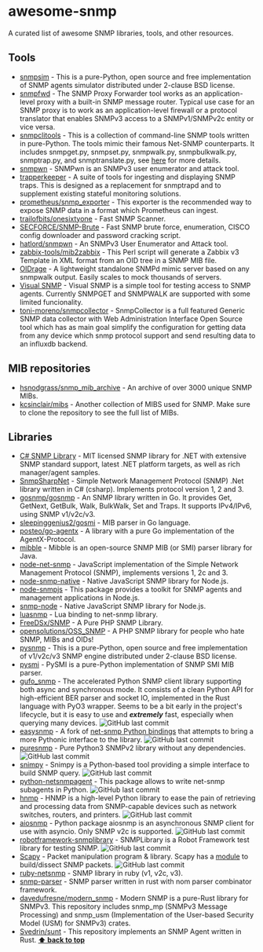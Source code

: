 # awesome-snmp

A curated list of awesome SNMP libraries, tools, and other resources.

## Tools

- [snmpsim](https://github.com/etingof/snmpsim) - This is a pure-Python, open source and free implementation of SNMP agents simulator distributed under 2-clause BSD license.
- [snmpfwd](https://github.com/etingof/snmpfwd) - The SNMP Proxy Forwarder tool works as an application-level proxy with a built-in SNMP message router. Typical use case for an SNMP proxy is to work as an application-level firewall or a protocol translator that enables SNMPv3 access to a SNMPv1/SNMPv2c entity or vice versa.
- [snmpclitools](https://github.com/etingof/snmpclitools) - This is a collection of command-line SNMP tools written in pure-Python. The tools mimic their famous Net-SNMP counterparts. It includes snmpget.py, snmpset.py, snmpwalk.py, snmpbulkwalk.py, snmptrap.py, and snmptranslate.py, see [here](https://snmplabs.thola.io/snmpclitools/) for more details.
- [snmpwn](https://github.com/hatlord/snmpwn) - SNMPwn is an SNMPv3 user enumerator and attack tool.
- [trapperkeeper](https://github.com/dropbox/trapperkeeper) - A suite of tools for ingesting and displaying SNMP traps. This is designed as a replacement for snmptrapd and to supplement existing stateful monitoring solutions.
- [prometheus/snmp_exporter](https://github.com/prometheus/snmp_exporter) - This exporter is the recommended way to expose SNMP data in a format which Prometheus can ingest.
- [trailofbits/onesixtyone](https://github.com/trailofbits/onesixtyone) - Fast SNMP Scanner.
- [SECFORCE/SNMP-Brute](https://github.com/SECFORCE/SNMP-Brute) - Fast SNMP brute force, enumeration, CISCO config downloader and password cracking script.
- [hatlord/snmpwn](https://github.com/hatlord/snmpwn) - An SNMPv3 User Enumerator and Attack tool.
- [zabbix-tools/mib2zabbix](https://github.com/zabbix-tools/mib2zabbix) - This Perl script will generate a Zabbix v3 Template in XML format from an OID tree in a SNMP MIB file.
- [OIDrage](https://github.com/patrickscottbest/OIDrage) - A lightweight standalone SNMPd mimic server based on any snmpwalk output. Easily scales to mock thousands of servers.
- [Visual SNMP](https://github.com/sisraell/VisualSNMP) - Visual SNMP is a simple tool for testing access to SNMP agents. Currently SNMPGET and SNMPWALK are supported with some limited funcionality.
- [toni-moreno/snmpcollector](https://github.com/toni-moreno/snmpcollector) - SnmpCollector is a full featured Generic SNMP data collector with Web Administration Interface Open Source tool which has as main goal simplify the configuration for getting data from any device which snmp protocol support and send resulting data to an influxdb backend.

## MIB repositories

- [hsnodgrass/snmp_mib_archive](https://github.com/hsnodgrass/snmp_mib_archive) - An archive of over 3000 unique SNMP MIBs.
- [kcsinclair/mibs](https://github.com/kcsinclair/mibs) - Another collection of MIBS used for SNMP. Make sure to clone the repository to see the full list of MIBs.

## Libraries

- [C# SNMP Library](https://github.com/lextudio/sharpsnmplib) - MIT licensed SNMP library for .NET with extensive SNMP standard support, latest .NET platform targets, as well as rich manager/agent samples.
- [SnmpSharpNet](https://github.com/rqx110/SnmpSharpNet) - Simple Network Management Protocol (SNMP) .Net library written in C# (csharp). Implements protocol version 1, 2 and 3.
- [gosnmp/gosnmp](https://github.com/gosnmp/gosnmp) - An SNMP library written in Go. It provides Get, GetNext, GetBulk, Walk, BulkWalk, Set and Traps. It supports IPv4/IPv6, using SNMP v1/v2c/v3.
- [sleepinggenius2/gosmi](https://github.com/sleepinggenius2/gosmi) - MIB parser in Go language.
- [posteo/go-agentx](https://github.com/posteo/go-agentx) - A library with a pure Go implementation of the AgentX-Protocol.
- [mibble](https://github.com/cederberg/mibble) - Mibble is an open-source SNMP MIB (or SMI) parser library for Java.
- [node-net-snmp](https://github.com/markabrahams/node-net-snmp) - JavaScript implementation of the Simple Network Management Protocol (SNMP), implements versions 1, 2c and 3.
- [node-snmp-native](https://github.com/calmh/node-snmp-native) - Native JavaScript SNMP library for Node.js.
- [node-snmpjs](https://github.com/joyent/node-snmpjs) - This package provides a toolkit for SNMP agents and management applications in Node.js.
- [snmp-node](https://github.com/neias/snmp-node) - Native JavaScript SNMP library for Node.js.
- [luasnmp](https://github.com/hleuwer/luasnmp) - Lua binding to net-snmp library.
- [FreeDSx/SNMP](https://github.com/FreeDSx/SNMP) - A Pure PHP SNMP Library.
- [opensolutions/OSS_SNMP](https://github.com/opensolutions/OSS_SNMP) - A PHP SNMP library for people who hate SNMP, MIBs and OIDs!
- [pysnmp](https://github.com/lextudio/pysnmp) - This is a pure-Python, open source and free implementation of v1/v2c/v3 SNMP engine distributed under 2-clause BSD license.
- [pysmi](https://github.com/lextudio/pysmi) - PySMI is a pure-Python implementation of SNMP SMI MIB parser.
- [gufo_snmp](https://github.com/gufolabs/gufo_snmp) - The accelerated Python SNMP client library supporting both async and synchronous mode. It consists of a clean Python API for high-efficient BER parser and socket IO, implemented in the Rust language with PyO3 wrapper. Seems to be a bit early in the project's lifecycle, but it is easy to use and ___extremely___ fast, especially when querying many devices. ![GitHub last commit](https://img.shields.io/github/last-commit/gufolabs/gufo_snmp)
- [easysnmp](https://github.com/easysnmp/easysnmp) - A fork of [net-snmp Python bindings](http://www.net-snmp.org/wiki/index.php/Python_Bindings) that attempts to bring a more Pythonic interface to the library. ![GitHub last commit](https://img.shields.io/github/last-commit/easysnmp/easysnmp)
- [puresnmp](https://github.com/exhuma/puresnmp) - Pure Python3 SNMPv2 library without any dependencies. ![GitHub last commit](https://img.shields.io/github/last-commit/exhuma/puresnmp)
- [snimpy](https://github.com/vincentbernat/snimpy) - Snimpy is a Python-based tool providing a simple interface to build SNMP query. ![GitHub last commit](https://img.shields.io/github/last-commit/vincentbernat/snimpy)
- [python-netsnmpagent](https://github.com/pief/python-netsnmpagent) - This package allows to write net-snmp subagents in Python. ![GitHub last commit](https://img.shields.io/github/last-commit/pief/python-netsnmpagent)
- [hnmp](https://github.com/trehn/hnmp) - HNMP is a high-level Python library to ease the pain of retrieving and processing data from SNMP-capable devices such as network switches, routers, and printers. ![GitHub last commit](https://img.shields.io/github/last-commit/trehn/hnmp)
- [aiosnmp](https://github.com/hh-h/aiosnmp) - Python package aiosnmp is an asynchronous SNMP client for use with asyncio. Only SNMP v2c is supported. ![GitHub last commit](https://img.shields.io/github/last-commit/hh-h/aiosnmp)
- [robotframework-snmplibrary](https://github.com/kontron/robotframework-snmplibrary) - SNMPLibrary is a Robot Framework test library for testing SNMP. ![GitHub last commit](https://img.shields.io/github/last-commit/kontron/robotframework-snmplibrary)
- [Scapy](https://github.com/secdev/scapy) - Packet manipulation program & library. Scapy has a [module](https://github.com/secdev/scapy/blob/master/scapy/layers/snmp.py) to build/dissect SNMP packets. ![GitHub last commit](https://img.shields.io/github/last-commit/secdev/scapy)
- [ruby-netsnmp](https://github.com/swisscom/ruby-netsnmp) - SNMP library in ruby (v1, v2c, v3).
- [snmp-parser](https://github.com/rusticata/snmp-parser) - SNMP parser written in rust with nom parser combinator framework.
- [davedufresne/modern_snmp](https://github.com/davedufresne/modern_snmp) - Modern SNMP is a pure-Rust library for SNMPv3. This repository includes snmp_mp (SNMPv3 Message Processing) and snmp_usm (Implementation of the User-based Security Model (USM) for SNMPv3) crates.
- [Svedrin/sunt](https://github.com/Svedrin/sunt) - This repository implements an SNMP Agent written in Rust. __[⬆ back to top](#contents)__

